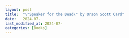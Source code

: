 ```yaml
---
layout: post
title:  "\"Speaker for the Dead\" by Orson Scott Card"
date:   2024-07-
last_modified_at: 2024-07-
categories: [Books]
---
```


